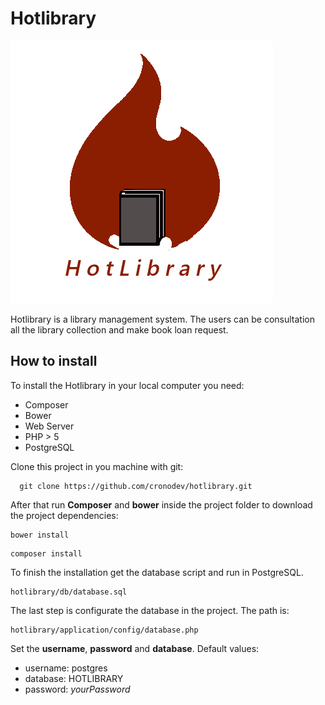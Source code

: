 # Hotlibrary

![Hotlibrary Logo](img/hotlibrary-logo.png)

Hotlibrary is a library management system. The users can be consultation all the library collection and make book loan request.

## How to install

To install the Hotlibrary in your local computer you need:

* Composer
* Bower
* Web Server
* PHP > 5
* PostgreSQL

Clone this project in you machine with git:
```
  git clone https://github.com/cronodev/hotlibrary.git
```

After that run __Composer__ and __bower__ inside the project folder to download the project
dependencies:

```
bower install
```

```
composer install
```

To finish the installation get the database script and run in PostgreSQL.

```
hotlibrary/db/database.sql
```
The last step is configurate the database in the project. The path is:
```
hotlibrary/application/config/database.php
```
Set the __username__, __password__ and __database__. Default values:
* username: postgres
* database: HOTLIBRARY
* password: _yourPassword_
